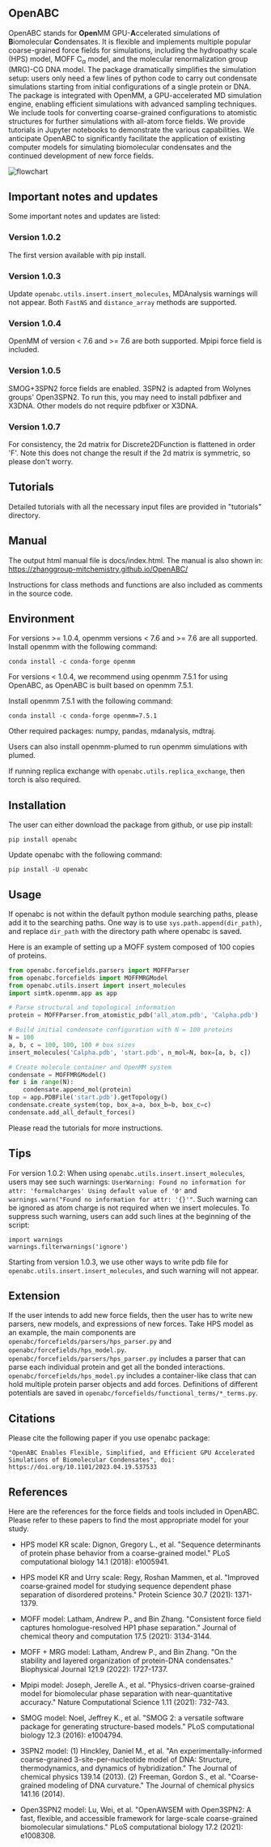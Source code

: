 ## OpenABC

OpenABC stands for **Open**MM GPU-**A**ccelerated simulations of **B**iomolecular **C**ondensates. It is flexible and implements multiple popular coarse-grained force fields for simulations, including the hydropathy scale (HPS) model, MOFF C<sub>$\alpha$</sub> model, and the molecular renormalization group (MRG)-CG DNA model. The package dramatically simplifies the simulation setup: users only need a few lines of python code to carry out condensate simulations starting from initial configurations of a single protein or DNA. The package is integrated with OpenMM, a GPU-accelerated MD simulation engine, enabling efficient simulations with advanced sampling techniques. We include tools for converting coarse-grained configurations to atomistic structures for further simulations with all-atom force fields. We provide tutorials in Jupyter notebooks to demonstrate the various capabilities. We anticipate OpenABC to significantly facilitate the application of existing computer models for simulating biomolecular condensates and the continued development of new force fields.

![flowchart](https://github.com/ZhangGroup-MITChemistry/OpenABC/blob/main/image/flowchart.png?raw=true)

## Important notes and updates

Some important notes and updates are listed: 

### Version 1.0.2

The first version available with pip install. 

### Version 1.0.3 

Update `openabc.utils.insert.insert_molecules`, MDAnalysis warnings will not appear. Both `FastNS` and `distance_array` methods are supported. 

### Version 1.0.4

OpenMM of version < 7.6 and >= 7.6 are both supported. Mpipi force field is included. 

### Version 1.0.5 

SMOG+3SPN2 force fields are enabled. 3SPN2 is adapted from Wolynes groups' Open3SPN2. To run this, you may need to install pdbfixer and X3DNA. Other models do not require pdbfixer or X3DNA.

### Version 1.0.7

For consistency, the 2d matrix for Discrete2DFunction is flattened in order 'F'. Note this does not change the result if the 2d matrix is symmetric, so please don't worry. 

## Tutorials

Detailed tutorials with all the necessary input files are provided in "tutorials" directory. 


## Manual

The output html manual file is docs/index.html. The manual is also shown in: <https://zhanggroup-mitchemistry.github.io/OpenABC/>

Instructions for class methods and functions are also included as comments in the source code. 


## Environment

For versions >= 1.0.4, openmm versions < 7.6 and >= 7.6 are all supported. Install openmm with the following command: 

```
conda install -c conda-forge openmm
```

For versions < 1.0.4, we recommend using openmm 7.5.1 for using OpenABC, as OpenABC is built based on openmm 7.5.1. 

Install openmm 7.5.1 with the following command: 

```
conda install -c conda-forge openmm=7.5.1
```

Other required packages: numpy, pandas, mdanalysis, mdtraj. 

Users can also install openmm-plumed to run openmm simulations with plumed. 

If running replica exchange with `openabc.utils.replica_exchange`, then torch is also required. 


## Installation

The user can either download the package from github, or use pip install:

```
pip install openabc
```

Update openabc with the following command: 

```
pip install -U openabc
```


## Usage

If openabc is not within the default python module searching paths, please add it to the searching paths. One way is to use `sys.path.append(dir_path)`, and replace `dir_path` with the directory path where openabc is saved. 

Here is an example of setting up a MOFF system composed of 100 copies of proteins. 

```python
from openabc.forcefields.parsers import MOFFParser
from openabc.forcefields import MOFFMRGModel
from openabc.utils.insert import insert_molecules
import simtk.openmm.app as app

# Parse structural and topological information
protein = MOFFParser.from_atomistic_pdb('all_atom.pdb', 'Calpha.pdb')

# Build initial condensate configuration with N = 100 proteins
N = 100
a, b, c = 100, 100, 100 # box sizes
insert_molecules('Calpha.pdb', 'start.pdb', n_mol=N, box=[a, b, c])

# Create molecule container and OpenMM system
condensate = MOFFMRGModel()
for i in range(N):
    condensate.append_mol(protein)
top = app.PDBFile('start.pdb').getTopology()
condensate.create_system(top, box_a=a, box_b=b, box_c=c)
condensate.add_all_default_forces()

```

Please read the tutorials for more instructions. 


## Tips

For version 1.0.2: When using `openabc.utils.insert.insert_molecules`, users may see such warnings: `UserWarning: Found no information for attr: 'formalcharges' Using default value of '0'` and `warnings.warn("Found no information for attr: '{}'"`. Such warning can be ignored as atom charge is not required when we insert molecules. To suppress such warning, users can add such lines at the beginning of the script:

```
import warnings
warnings.filterwarnings('ignore')
```

Starting from version 1.0.3, we use other ways to write pdb file for `openabc.utils.insert.insert_molecules`, and such warning will not appear. 


## Extension

If the user intends to add new force fields, then the user has to write new parsers, new models, and expressions of new forces. Take HPS model as an example, the main components are `openabc/forcefields/parsers/hps_parser.py` and `openabc/forcefields/hps_model.py`. `openabc/forcefields/parsers/hps_parser.py` includes a parser that can parse each individual protein and get all the bonded interactions. `openabc/forcefields/hps_model.py` includes a container-like class that can hold multiple protein parser objects and add forces. Definitions of different potentials are saved in `openabc/forcefields/functional_terms/*_terms.py`. 


## Citations

Please cite the following paper if you use openabc package: 

    "OpenABC Enables Flexible, Simplified, and Efficient GPU Accelerated Simulations of Biomolecular Condensates", doi: https://doi.org/10.1101/2023.04.19.537533


## References

Here are the references for the force fields and tools included in OpenABC. Please refer to these papers to find the most appropriate model for your study. 

- HPS model KR scale: Dignon, Gregory L., et al. "Sequence determinants of protein phase behavior from a coarse-grained model." PLoS computational biology 14.1 (2018): e1005941.

- HPS model KR and Urry scale: Regy, Roshan Mammen, et al. "Improved coarse‐grained model for studying sequence dependent phase separation of disordered proteins." Protein Science 30.7 (2021): 1371-1379.

- MOFF model: Latham, Andrew P., and Bin Zhang. "Consistent force field captures homologue-resolved HP1 phase separation." Journal of chemical theory and computation 17.5 (2021): 3134-3144.

- MOFF + MRG model: Latham, Andrew P., and Bin Zhang. "On the stability and layered organization of protein-DNA condensates." Biophysical Journal 121.9 (2022): 1727-1737. 

- Mpipi model: Joseph, Jerelle A., et al. "Physics-driven coarse-grained model for biomolecular phase separation with near-quantitative accuracy." Nature Computational Science 1.11 (2021): 732-743. 

- SMOG model: Noel, Jeffrey K., et al. "SMOG 2: a versatile software package for generating structure-based models." PLoS computational biology 12.3 (2016): e1004794.

- 3SPN2 model: (1) Hinckley, Daniel M., et al. "An experimentally-informed coarse-grained 3-site-per-nucleotide model of DNA: Structure, thermodynamics, and dynamics of hybridization." The Journal of chemical physics 139.14 (2013). (2) Freeman, Gordon S., et al. "Coarse-grained modeling of DNA curvature." The Journal of chemical physics 141.16 (2014).

- Open3SPN2 model: Lu, Wei, et al. "OpenAWSEM with Open3SPN2: A fast, flexible, and accessible framework for large-scale coarse-grained biomolecular simulations." PLoS computational biology 17.2 (2021): e1008308.




